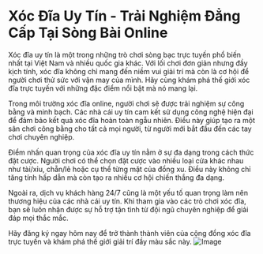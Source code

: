 # Xóc Đĩa Uy Tín - Trải Nghiệm Đẳng Cấp Tại Sòng Bài Online

Xóc đĩa uy tín là một trong những trò chơi sòng bạc trực tuyến phổ biến nhất tại Việt Nam và nhiều quốc gia khác. Với lối chơi đơn giản nhưng đầy kịch tính, xóc đĩa không chỉ mang đến niềm vui giải trí mà còn là cơ hội để người chơi thử sức với vận may của mình. Hãy cùng khám phá thế giới xóc đĩa trực tuyến với những đặc điểm nổi bật mà nó mang lại.

Trong môi trường xóc đĩa online, người chơi sẽ được trải nghiệm sự công bằng và minh bạch. Các nhà cái uy tín cam kết sử dụng công nghệ hiện đại để đảm bảo kết quả xóc đĩa hoàn toàn ngẫu nhiên. Điều này giúp tạo ra một sân chơi công bằng cho tất cả mọi người, từ người mới bắt đầu đến các tay chơi chuyên nghiệp.

Điểm nhấn quan trọng của xóc đĩa uy tín nằm ở sự đa dạng trong cách thức đặt cược. Người chơi có thể chọn đặt cược vào nhiều loại cửa khác nhau như tài/xỉu, chẵn/lẻ hoặc cụ thể từng mặt của đồng xu. Điều này không chỉ tăng tính hấp dẫn mà còn tạo ra nhiều cơ hội chiến thắng đa dạng.

Ngoài ra, dịch vụ khách hàng 24/7 cũng là một yếu tố quan trọng làm nên thương hiệu của các nhà cái uy tín. Khi tham gia vào các trò chơi xóc đĩa, bạn sẽ luôn nhận được sự hỗ trợ tận tình từ đội ngũ chuyên nghiệp để giải đáp mọi thắc mắc.

Hãy đăng ký ngay hôm nay để trở thành thành viên của cộng đồng xóc đĩa trực tuyến và khám phá thế giới giải trí đầy màu sắc này. ![Image](https://github.com/user-attachments/assets/bd51ea9f-0666-407b-a7a7-98ead6de688c)